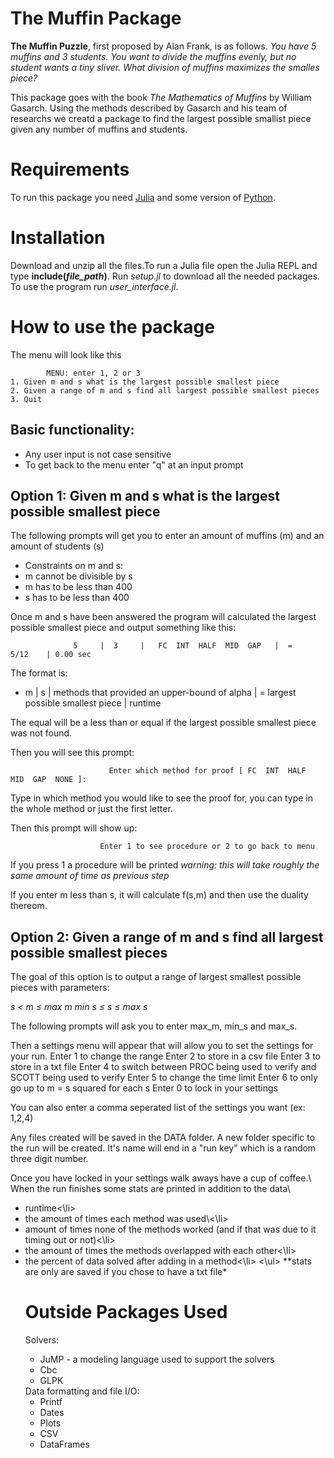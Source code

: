 # The Muffin Package
**The Muffin Puzzle**, first proposed by Alan Frank, is as follows.
*You have 5 muffins and 3 students. You want to divide the muffins evenly, but no student wants a tiny sliver. What division of muffins maximizes the smalles piece?*

This package goes with the book *The Mathematics of Muffins* by William Gasarch. Using the methods described by Gasarch and his team of researchs we creatd a package to find the largest possible smallist piece given any number of muffins and students.  


# Requirements
To run this package you need [Julia](https://julialang.org/downloads/) and some version of [Python](https://www.python.org/downloads/).

# Installation
Download and unzip all the files.To run a Julia file open the Julia REPL and type **include(*file_path*)**. Run *setup.jl* to download all the needed packages. To use the program run *user_interface.jl*.

# How to use the package
The menu will look like this

            MENU: enter 1, 2 or 3
    1. Given m and s what is the largest possible smallest piece
    2. Given a range of m and s find all largest possible smallest pieces
    3. Quit

## Basic functionality:
   * Any user input is not case sensitive
   * To get back to the menu enter "q" at an input prompt
## Option 1: Given m and s what is the largest possible smallest piece
The following prompts will get you to enter an amount of muffins (m) and an amount of students (s)

* Constraints on m and s: 
* m cannot be divisible by s
* m has to be less than 400
* s has to be less than 400  

Once m and s have been answered the program will calculated the largest possible smallest piece and output something like this:

                  5     |  3     |   FC  INT  HALF  MID  GAP   |  =      5/12    | 0.00 sec
                  
The format is:

* m     |  s     |   methods that provided an upper-bound of alpha   | = largest possible smallest piece    | runtime

The equal will be a less than or equal if the largest possible smallest piece was not found. 

Then you will see this prompt:
                                   
                          Enter which method for proof [ FC  INT  HALF  MID  GAP  NONE ]: 
                          
Type in which method you would like to see the proof for, you can type in the whole method or just the first letter. 

Then this prompt will show up:

                        Enter 1 to see procedure or 2 to go back to menu      
                        
If you press 1 a procedure will be printed *warning: this will take roughly the same amount of time as previous step*   

If you enter m less than s, it will calculate f(s,m) and then use the duality thereom. 

## Option 2: Given a range of m and s find all largest possible smallest pieces
  The goal of this option is to output a range of largest smallest possible pieces with parameters:
  
  
  *s < m $\le$ max m         min s $\le$ s $\le$ max s*    
  
  The following prompts will ask you to enter max_m, min_s and max_s. 
  
  
  Then a settings menu will appear that will allow you to set the settings for your run.
    Enter 1 to change the range
    Enter 2 to store in a csv file
    Enter 3 to store in a txt file
    Enter 4 to switch between PROC being used to verify and SCOTT being used to verify
    Enter 5 to change the time limit
    Enter 6 to only go up to m = s squared for each s
  Enter 0 to lock in your settings
  
  You can also enter a comma seperated list of the settings you want (ex: 1,2,4)
 
  Any files created will be saved in the DATA folder.
  A new folder specific to the run will be created. It's name will end in a "run key" which is a random three digit number. 
  
  Once you have locked in your settings walk aways have a cup of coffee.\\
  When the run finishes some stats are printed in addition to the data\\
  <ul>
    <li>runtime<\li>
    <li>the amount of times each method was used\<\li>
    <li>amount of times none of the methods worked (and if that was due to it timing out or not)<\li>
    <li>the amount of times the methods overlapped with each other<\li>
    <li>the percent of data solved after adding in a method<\li>
  <\ul>
 **stats are only are saved if you chose to have a txt file*
    
# Outside Packages Used
Solvers:
<ul>
  <li> JuMP - a modeling language used to support the solvers</li>
  <li>Cbc</li>
  <li>GLPK</li>
</ul>
Data formatting and file I/O: 
<ul>
  <li>Printf</li>
  <li>Dates</li> 
  <li>Plots</li>
  <li>CSV</li>
  <li>DataFrames</li>
 </ul>
